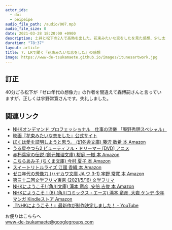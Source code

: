 ```yaml
---
actor_ids:
  - doi
  - peipeipe
audio_file_path: /audio/007.mp3
audio_file_size: 0
date: 2021-03-28 18:20:00 +0900
description: 土井と松下の2人で高熱を出した、花束みたいな恋をしたを見た感想、少し太った、について話しました。
duration: "78:37"
layout: article
title: 7. LRで聞く『花束みたいな恋をした』の感想
image: https://www-de-tsukamaete.github.io/images/itunesartwork.jpg
---
```


## 訂正
40分ごろ松下が『ゼロ年代の想像力』の作者を間違えて森博嗣さんと言っていますが、正しくは宇野常寛さんです。失礼しました。


## 関連リンク
- [NHKオンデマンド プロフェッショナル　仕事の流儀 「庵野秀明スペシャル」](https://www.nhk-ondemand.jp/goods/G2021113018SA000/index.html)
- [映画『花束みたいな恋をした』公式サイト](https://hana-koi.jp/)
- [ぼくは愛を証明しようと思う。 (幻冬舎文庫)  藤沢 数希 本    Amazon](https://www.amazon.co.jp/dp/4344427262)
- [うる星やつら2 ビューティフル・ドリーマー [DVD]  アニメ](https://www.amazon.co.jp/dp/B00006C1W0)
- [赤朽葉家の伝説 (創元推理文庫)  桜庭 一樹 本    Amazon](https://www.amazon.co.jp/dp/4488472028)
- [こちらあみ子 (ちくま文庫)  今村 夏子 本    Amazon](https://www.amazon.co.jp/dp/4480431829)
- [スイートリトルライズ  江國 香織 本    Amazon](https://www.amazon.co.jp/dp/4344004884)
- [ゼロ年代の想像力 (ハヤカワ文庫 JA ウ 3-1)  宇野 常寛 本    Amazon](https://www.amazon.co.jp/dp/4150310475)
- [第三十二回文学フリマ東京 (2021/5/16)  文学フリマ](https://bunfree.net/event/tokyo32/)
- [NHKにようこそ! (角川文庫)  滝本 竜彦, 安倍 吉俊 本    Amazon](https://www.amazon.co.jp/dp/4043747020)
- [NHKにようこそ！(8) (角川コミックス・エース)  滝本 竜彦, 大岩 ケンヂ  少年マンガ  Kindleストア  Amazon](https://www.amazon.co.jp/dp/B0093G8Z6S)
- [『NHKにようこそ！』最新作が制作決定しました！ - YouTube](https://www.youtube.com/watch?v=C53Wwz60fdA)


お便りはこちらへ<br/>
www-de-tsukamaete@googlegroups.com
